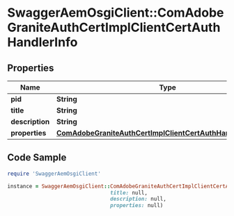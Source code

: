 # SwaggerAemOsgiClient::ComAdobeGraniteAuthCertImplClientCertAuthHandlerInfo

## Properties

Name | Type | Description | Notes
------------ | ------------- | ------------- | -------------
**pid** | **String** |  | [optional] 
**title** | **String** |  | [optional] 
**description** | **String** |  | [optional] 
**properties** | [**ComAdobeGraniteAuthCertImplClientCertAuthHandlerProperties**](ComAdobeGraniteAuthCertImplClientCertAuthHandlerProperties.md) |  | [optional] 

## Code Sample

```ruby
require 'SwaggerAemOsgiClient'

instance = SwaggerAemOsgiClient::ComAdobeGraniteAuthCertImplClientCertAuthHandlerInfo.new(pid: null,
                                 title: null,
                                 description: null,
                                 properties: null)
```


